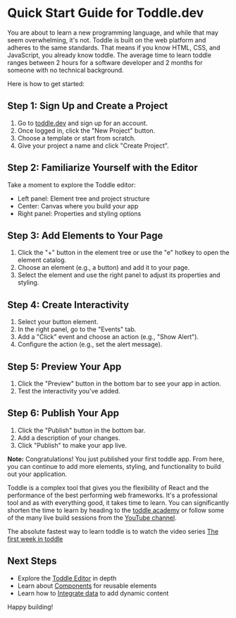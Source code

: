 # Quick Start Guide for Toddle.dev
You are about to learn a new programming language, and while that may seem overwhelming, it's not. 
Toddle is built on the web platform and adheres to the same standards. That means if you know HTML, CSS, and JavaScript, you already know toddle. 
The average time to learn toddle ranges between 2 hours for a software developer and 2 months for someone with no technical background. 

Here is how to get started: 

## Step 1: Sign Up and Create a Project

1. Go to [toddle.dev](https://toddle.dev) and sign up for an account.
2. Once logged in, click the "New Project" button.
3. Choose a template or start from scratch.
4. Give your project a name and click "Create Project".

## Step 2: Familiarize Yourself with the Editor
Take a moment to explore the Toddle editor:
- Left panel: Element tree and project structure
- Center: Canvas where you build your app
- Right panel: Properties and styling options

## Step 3: Add Elements to Your Page
1. Click the "+" button in the element tree or use the "e" hotkey to open the element catalog.
2. Choose an element (e.g., a button) and add it to your page.
3. Select the element and use the right panel to adjust its properties and styling.

## Step 4: Create Interactivity
1. Select your button element.
2. In the right panel, go to the "Events" tab.
3. Add a "Click" event and choose an action (e.g., "Show Alert").
4. Configure the action (e.g., set the alert message).

## Step 5: Preview Your App
1. Click the "Preview" button in the bottom bar to see your app in action.
2. Test the interactivity you've added.

## Step 6: Publish Your App
1. Click the "Publish" button in the bottom bar.
2. Add a description of your changes.
3. Click "Publish" to make your app live.

<!-- INFO -->

**Note:** Congratulations! You just published your first toddle app. From here, you can continue to add more elements, styling, and functionality to build out your application.

Toddle is a complex tool that gives you the flexibility of React and the performance of the best performing web frameworks. It's a professional tool and as with everything good, it takes time to learn. You can significantly shorten the time to learn by heading to the [toddle academy](https://toddle.dev/academy) or follow some of the many live build sessions from the [YouTube channel](https://www.youtube.com/@toddledev).

The absolute fastest way to learn toddle is to watch the video series [The first week in toddle](https://toddle.dev/academy/the-first-week-in-toddle?video=UWFBhHtU2Eo)

## Next Steps

- Explore the [Toddle Editor](/the-toddle-editor) in depth
- Learn about [Components](/core-concepts/components) for reusable elements
- Learn how to [Integrate data](/integrate-data/set-up-an-api-call) to add dynamic content

Happy building!
